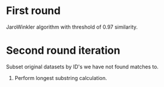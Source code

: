 # First round

JaroWinkler algorithm with threshold of 0.97 similarity.

# Second round iteration

Subset original datasets by ID's we have not found matches to. 

1. Perform longest substring calculation.
